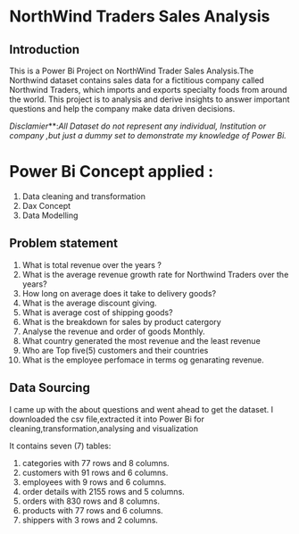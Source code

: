 # NorthWind Traders Sales Analysis

## Introduction

This is a  Power Bi Project on  NorthWind Trader Sales Analysis.The Northwind dataset contains sales data for a fictitious company called Northwind Traders, which imports and exports specialty foods from around the world. This project is to analysis and derive insights to answer important questions and help the company make data driven decisions.

_Disclamier_**:_All Dataset do not represent any individual, Institution or company ,but just a dummy set to demonstrate my knowledge of Power Bi._

# Power Bi Concept applied :

1. Data cleaning and transformation
2. Dax Concept
3. Data Modelling

## Problem statement

1.  What is total revenue over the years ?
2. What is the average revenue growth rate for Northwind Traders over the years?
3. How long on average does it take to delivery goods?
4. What is the average discount giving.
5. What is average cost of shipping goods?
6. What is the breakdown for sales by product catergory
7. Analyse the revenue and order of goods Monthly.
7. What country generated the most revenue and the least revenue
8.  Who are Top five(5) customers and their countries
9. What is the employee perfomace in terms og genarating revenue.

## Data Sourcing

I came up with the about questions and went ahead to get the dataset. I downloaded the csv file,extracted it into Power Bi for cleaning,transformation,analysing and visualization

It contains seven (7) tables:

1. categories with 77 rows and 8 columns.
2. customers with 91 rows and 6 columns.
3. employees with 9 rows and 6 columns.
4. order details with 2155 rows and 5 columns.
5. orders with 830 rows and 8 columns.
6. products with 77 rows and 6 columns.
7. shippers with 3 rows and 2 columns.




